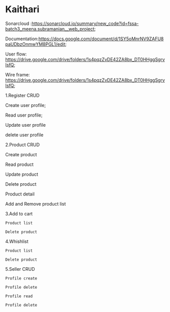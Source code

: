 # Kaithari 

Sonarcloud :https://sonarcloud.io/summary/new_code?id=fssa-batch3_meena.subramanian__web_project;

Documentation:https://docs.google.com/document/d/1SY5oMnrNV9ZAFU8paUDbzOnmwYM8PGL1/edit;

User flow: https://drive.google.com/drive/folders/1s4pqzZvDE42ZA8bx_DT0HHggSgrvIsfQ;

Wire frame: https://drive.google.com/drive/folders/1s4pqzZvDE42ZA8bx_DT0HHggSgrvIsfQ;


1.Register CRUD
  
  Create user profile;
  
  Read user profile;
  
  Update user profile
  
  delete user profile


2.Product CRUD

   Create product
   
   Read  product
   
   Update product
   
   Delete product

   Product detail

   Add and Remove product list


3.Add to cart

    Product list

    Delete product


4.Whishlist

    Product list

    Delete product


5.Seller CRUD

    Profile create

    Profile delete

    Profile read

    Profile delete
